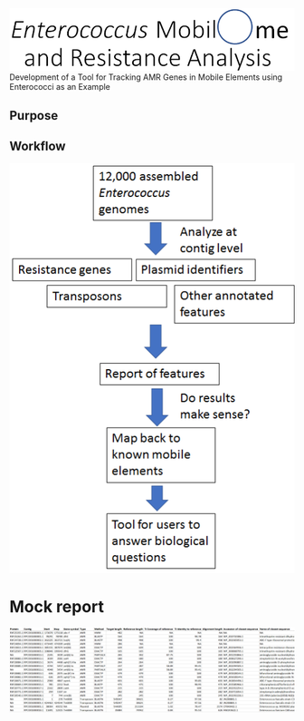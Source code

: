 ![image](image3.png)
Development of a Tool for Tracking AMR Genes in Mobile Elements using Enterococci as an Example  

## Purpose



## Workflow
![image](image1.png)

# Mock report

![image](image4.png)
